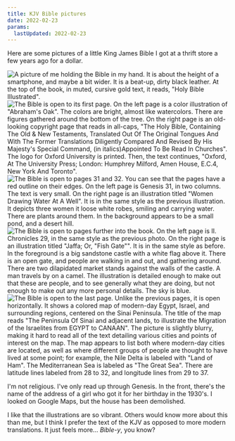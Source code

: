 ```yaml
---
title: KJV Bible pictures
date: 2022-02-23
params:
  lastUpdated: 2022-02-23
---
```


Here are some pictures of a little King James Bible I got at a thrift
store a few years ago for a dollar.

![A picture of me holding the Bible in my hand. It is about the height of a smartphone, and maybe a bit wider. It is a beat-up, dirty black leather. At the top of the book, in muted, cursive gold text, it reads, "Holy Bible Illustrated".](https://smlavine.com/images/bible/kjv01.jpg)
![The Bible is open to its first page. On the left page is a color illustration of "Abraham's Oak". The colors are bright, almost like watercolors. There are figures gathered around the bottom of the tree. On the right page is an old-looking copyright page that reads in all-caps, "The Holy Bible, Containing The Old & New Testaments, Translated Out Of The Original Tongues And With The Former Translations Diligently Compared And Revised By His Majesty's Special Command, (in italics)Appointed To Be Read In Churches". The logo for Oxford University is printed. Then, the text continues, "Oxford, At The University Press; London: Humphrey Milford, Amen House, E.C.4, New York And Toronto".](https://smlavine.com/images/bible/kjv02.jpg)
![The Bible is open to pages 31 and 32. You can see that the pages have a red outline on their edges. On the left page is Genesis 31, in two columns. The text is very small. On the right page is an illustration titled "Women Drawing Water At A Well". It is in the same style as the previous illustration. It depicts three women it loose white robes, smiling and carrying water. There are plants around them. In the background appears to be a small pond, and a desert hill.](https://smlavine.com/images/bible/kjv03.jpg)
![The Bible is open to pages further into the book. On the left page is II. Chronicles 29, in the same style as the previous photo. On the right page is an illustration titled "Jaffa; Or, "Fish Gate"". It is in the same style as before. In the foreground is a big sandstone castle with a white flag above it. There is an open gate, and people are walking in and out, and gathering around. There are two dilapidated market stands against the walls of the castle. A man travels by on a camel. The illustration is detailed enough to make out that these are people, and to see generally what they are doing, but not enough to make out any more personal details. The sky is blue.](https://smlavine.com/images/bible/kjv04.jpg)
![The Bible is open to the last page. Unlike the previous pages, it is open horizontally. It shows a colored map of modern-day Egypt, Israel, and surrounding regions, centered on the Sinai Peninsula. The title of the map reads "The Peninsula Of Sinai and adjacent lands, to illustrate the Migration of the Israelites from EGYPT to CANAAN". The picture is slightly blurry, making it hard to read all of the text detailing various cities and points of interest on the map. The map appears to list both where modern-day cities are located, as well as where different groups of people are thought to have lived at some point; for example, the Nile Delta is labeled with "Land of Ham". The Mediterranean Sea is labeled as "The Great Sea". There are latitude lines labeled from 28 to 32, and longitude lines from 29 to 37.](https://smlavine.com/images/bible/kjv05.jpg)

I'm not religious. I've only read up through Genesis. In the front,
there's the name of the address of a girl who got it for her birthday in
the 1930's. I looked on Google Maps, but the house has been demolished.

I like that the illustrations are so vibrant. Others would know more
about this than me, but I think I prefer the text of the KJV as opposed
to more modern translations. It just feels more... *Bible-y*, you know?
